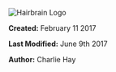 ![Hairbrain Logo](http://www.hairbrain.ca/app/img/hairbrain.svg "Hairbrain")

**Created:** February 11 2017

**Last Modified:** June 9th 2017

**Author:** Charlie Hay
